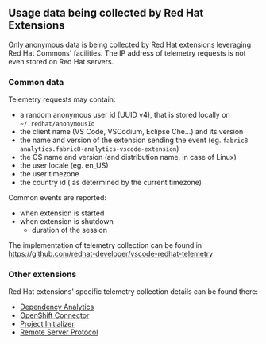 ## Usage data being collected by Red Hat Extensions
Only anonymous data is being collected by Red Hat extensions leveraging Red Hat Commons' facilities. The IP address of telemetry requests is not even stored on Red Hat servers.

### Common data
Telemetry requests may contain:

* a random anonymous user id (UUID v4), that is stored locally on `~/.redhat/anonymousId`
* the client name (VS Code, VSCodium, Eclipse Che...) and its version
* the name and version of the extension sending the event (eg. `fabric8-analytics.fabric8-analytics-vscode-extension`)
* the OS name and version (and distribution name, in case of Linux)
* the user locale (eg. en_US)
* the user timezone
* the country id ( as determined by the current timezone)

Common events are reported:

* when extension is started
* when extension is shutdown
    - duration of the session

The implementation of telemetry collection can be found in https://github.com/redhat-developer/vscode-redhat-telemetry 

### Other extensions
Red Hat extensions' specific telemetry collection details can be found there:

* [Dependency Analytics](https://github.com/fabric8-analytics/fabric8-analytics-vscode-extension/blob/master/Telemetry.md)
* [OpenShift Connector](https://github.com/redhat-developer/vscode-openshift-tools/blob/master/USAGE_DATA.md)
* [Project Initializer](https://github.com/redhat-developer/vscode-project-initializer/blob/master/USAGE_DATA.md)
* [Remote Server Protocol](https://github.com/redhat-developer/vscode-rsp-ui/blob/master/USAGE_DATA.md)
